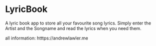 # LyricBook
A lyric book app to store all your favourite song lyrics. Simply enter the Artist and the Songname and read the lyrics when you need them.

all information: htttps://andrewlawler.me
